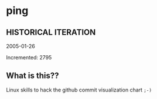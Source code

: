 # ping

## HISTORICAL ITERATION
2005-01-26

Incremented: 2795

## What is this?? 
Linux skills to hack the github commit visualization chart `;-)`
